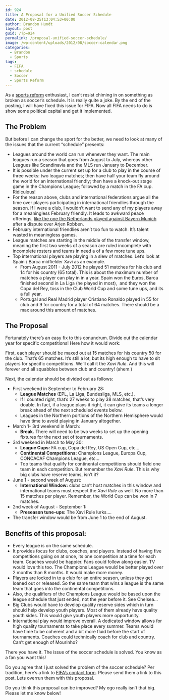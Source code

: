 ```yaml
---
id: 924
title: A Proposal for a Unified Soccer Schedule
date: 2012-08-25T13:04:53+00:00
author: Brandon Hundt
layout: post
guid: /?p=924
permalink: /proposal-unified-soccer-schedule/
image: /wp-content/uploads/2012/08/soccer-calendar.png
categories:
  - Brandon
  - Sports
tags:
  - FIFA
  - schedule
  - Soccer
  - Sports Reform
---
```

As a <a href="/tag/sports-reform/" rel="external">sports reform</a> enthusiast, I can’t resist chiming in on something as broken as soccer’s schedule. It is really quite a joke. By the end of the posting, I will have fixed this issue for FIFA. Now all FIFA needs to do is show some political capital and get it implemented.<!--more-->

## The Problem

But before I can change the sport for the better, we need to look at many of the issues that the current “schedule” presents:

  * Leagues around the world can run whenever they want. The main leagues run a season that goes from August to July, whereas other Leagues like Scandinavia and the MLS run January to December.
  * It is possible under the current set up for a club to play in the course of three weeks: two league matches; then have half your team fly around the world for an international friendly; then have a knock-out stage game in the Champions League; followed by a match in the FA cup. Ridiculous!
  * For the reason above, clubs and international federations argue all the time over players participating in international friendlies through the season. If I were a club, I wouldn’t want to send any of my players away for a meaningless February friendly. It leads to awkward peace offerings, <a href="http://sports.yahoo.com/blogs/soccer-dirty-tackle/arjen-robben-jeered-bayern-munich-fans-netherlands-friendly-045140833.html" rel="external">like the one the Netherlands played against Bayern Munich</a> after a dispute over Arjen Robben.
  * February international friendlies aren’t too fun to watch. It’s talent wasted in meaningless games.
  * League matches are starting in the middle of the transfer window, meaning the first two weeks of a season are ruled incomplete with incomplete rosters and teams in need a of a few more tune ups.
  * Top international players are playing in a slew of matches. Let’s look at Spain / Barca midfielder Xavi as an example.
      * From August 2011 - July 2012 he played 51 matches for his club and 14 for his country (65 total). This is about the maximum number of matches a player can play in in a year. Spain won the Euros, Barca finished second in La Liga (he played in most),  and they won the Copa del Rey, toss in the Club World Cup and some tune ups, and its a full year.
      * Portugal and Real Madrid player Cristiano Ronaldo played in 55 for club and 9 for country for a total of 64 matches. There should be a max around this amount of matches.

<h2 dir="ltr">
  The Proposal
</h2>

Fortunately there’s an easy fix to this conundrum. Divide out the calendar year for specific competitions! Here how it would work:

First, each player should be maxed out at 15 matches for his country 50 for the club. That’s 65 matches. It’s still a lot, but its high enough to have to sit players for specific competitions. We’ll call it the _Xavi Rule_. And this will forever end all squabbles between club and country! (ahem.)

Next, the calendar should be divided out as follows:

  * First weekend in September to February 28:
      * **League Matches** (EPL, La Liga, Bundesliga, MLS, etc.).
      * If I counted right, that’s 27 weeks to play 38 matches, that’s very doable. In fact, if a league plays it right, it can give its teams a longer break ahead of the next scheduled events below.
      * Leagues in the Northern portions of the Northern Hemisphere would have time to avoid playing in January altogether.
  * March 1- 3rd weekend in March:
      * **Break.** There will need to be two weeks to set up the opening fixtures for the next set of tournaments.
  * 3rd weekend in March to May 30:
      * **League Cups:** FA cup, Copa del Rey, US Open Cup, etc&#8230;
      * **Continental Competitions:** Champions League, Europa Cup, CONCACAF Champions League, etc&#8230;
      * Top teams that qualify for continental competitions should field one team in each competition. But remember the _Xavi Rule_. This is why big clubs have reserve teams, isn’t it?
  * June 1 - second week of August:
      * **International Window:** clubs can’t host matches in this window and international teams must respect the _Xavi Rule_ as well. No more than 15 matches per player. Remember, the World Cup can be won in 7 matches.
  * 2nd week of August - September 1:
      * **Preseason tune-ups:** The Xavi Rule lurks&#8230;.
  * The transfer window would be from June 1 to the end of August.

<h2 dir="ltr">
  Benefits of this proposal:
</h2>

  * Every league is on the same schedule.
  * It provides focus for clubs, coaches, and players. Instead of having five competitions going on at once, its one competition at a time for each team. Coaches would be happier. Fans could follow along easier. TV would love this too. The Champions League would be better played over 2 months than 8 months. It would make more money.
  * Players are locked in to a club for an entire season, unless they get loaned out or released. So the same team that wins a league is the same team that goes into the continental competitions.
  * Also, the qualifiers of the Champions League would be based upon the league schedule that just ended, not the year before it. See Chelsea&#8230;
  * Big Clubs would have to develop quality reserve sides which in turn should help develop youth players. Most of them already have quality youth sides. This would give youth players more opportunity.
  * International play would improve overall. A dedicated window allows for high quality tournaments to take place every summer. Teams would have time to be coherent and a bit more fluid before the start of tournaments. Coaches could technically coach for club and country. Can’t get enough of Mourinho?

There you have it. The issue of the soccer schedule is solved. You know as a fan you want this!

Do you agree that I just solved the problem of the soccer schedule? Per tradition, here’s a link to <a href="http://www.fifa.com/contact/form.html" rel="external">FIFA’s contact form</a>. Please send them a link to this post. Lets overrun them with this proposal.

Do you think this proposal can be improved? My ego really isn’t that big. Please let me know below!
